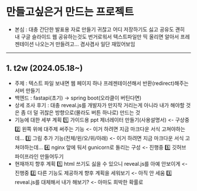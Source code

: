 # 만들고싶은거 만드는 프로젝트

- 본심 : 대충 간단한 발표용 자료 만들기 귀찮고 어디 저장하기도 싫고 공유도 괜히 내 구글 슬라이드 웹 공유하는것도 번거로워서 텍스트파일만 띡 올리면 알아서 프레젠테이션 나오는거 만들려고... 겸사겸사 일단 재밌어보임

---

## 1. t2w (2024.05.18~)

- 주제 : 텍스트 파일 보내면 웹 페이지 하나 프레젠테이션해서 반환(redirect)해주는 서버 만들기
- 백엔드 : fastapi(초기) -> spring boot(오라클이 버틴다면)
- 상세 조사 후기 : 대충 reveal.js를 개발자가 만지작 거리는게 아니라 내가 해야할 것은 좀 더 덜 귀찮은 방향으로(몰라도 버튼 하나로) 만드는 것
- 기능에 대한 세부 계획
	:one: 가이드용 ppt 제너레이터 만들기(사용설명서) <- 구상중
	:two: 왼쪽 위에 대주제 써주는 기능 <- 이거 하려면 지금 마크다운 서식 고쳐야하는데...
	:three: 그림 추가 기능(전체/왼/오/위/아래) <- 이거 하려면 지금 마크다운 서식 고쳐야하는데...
	:four: nginx 앞에 둬서 gunicorn로 돌리는 구성 <- 진행중
	:five: 깃허브 파이프라인 만들어두기
- 현재까지 향후 계획
	:one: html 쓰기도 싫을 수 있으니 reveal.js를 아예 안보이게 <- 진행중
	:two: 다른 기능도 제공하게 향후 계획을 세워보기 <- 아직 안 세움
	:three: reveal.js를 대체해서 내가 해보기? <- 아마도 희박한 확률로